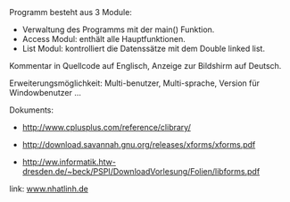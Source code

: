 <libforms required>
Programm besteht aus 3 Module:

 - Verwaltung des Programms mit der main() Funktion.
 - Access Modul: enthält alle Hauptfunktionen.
 - List Modul: kontrolliert die Datenssätze mit dem Double linked list.

Kommentar in Quellcode auf Englisch, Anzeige zur Bildshirm auf Deutsch.

Erweiterungsmöglichkeit: Multi-benutzer, Multi-sprache, Version für Windowbenutzer ...

Dokuments:

- http://www.cplusplus.com/reference/clibrary/

- http://download.savannah.gnu.org/releases/xforms/xforms.pdf

- http://ww.informatik.htw-dresden.de/~beck/PSPI/DownloadVorlesung/Folien/libforms.pdf

link: www.nhatlinh.de
